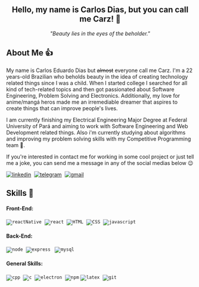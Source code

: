 <h2 align="center">Hello, my name is Carlos Dias, but you can call me Carz! 🤖</h2>

<p align="center">
  <i>"Beauty lies in the eyes of the beholder."</i>
</p>

## About Me 👍

My name is Carlos Eduardo Dias but ~~almost~~ everyone call me Carz. I'm a 22 years-old Brazilian who beholds beauty in the idea of creating technology related things since I was a child. When I started college I searched for all kind of tech-related topics and then got passionated about Software Engineering, Problem Solving and Electronics. Additionally, my love for anime/mangá heros made me an irremediable dreamer that aspires to create things that can improve people's lives.

I am currently finishing my Electrical Engineering Major Degree at Federal University of Pará and aiming to work with Software Engineering and Web Development related things. Also i'm currently studying about algorithms and improving my problem solving skills with my Competitive Programming team 🥇.

If you're interested in contact me for working in some cool project or just tell me a joke, you can send me a message in any of the social medias below 😉

<p align="left">
  <a href="https://www.linkedin.com/in/carz-dias/" target="_blank"><img src="https://img.shields.io/badge/LinkedIn-0077B5?style=for-the-badge&logo=linkedin&logoColor=white" alt="linkedin"/></a>&nbsp;
  <a href="https://t.me/MrCarZ" target="_blank"><img src="https://img.shields.io/badge/Telegram-2CA5E0?style=for-the-badge&logo=telegram&logoColor=white" alt="telegram"/></a>&nbsp;
  <a href="mailto:eduardovinagre123@gmail.com" target="_blank"><img src="https://img.shields.io/badge/Gmail-D14836?style=for-the-badge&logo=gmail&logoColor=white" alt="gmail"/></a>&nbsp;
</p>

## Skills 📖

#### Front-End:

<p align="left">
  <code><img src="https://img.shields.io/badge/React_Native-20232A?style=for-the-badge&logo=react&logoColor=61DAFB" alt="reactNative"/></code>&nbsp;
  <code><img src="https://img.shields.io/badge/React-20232A?style=for-the-badge&logo=react&logoColor=61DAFB" alt="react"/></code>&nbsp;
  <code><img src="https://img.shields.io/badge/HTML5-E34F26?style=for-the-badge&logo=html5&logoColor=white" alt="HTML" /></code>&nbsp;
  <code><img src="https://img.shields.io/badge/CSS3-1572B6?style=for-the-badge&logo=css3&logoColor=white" alt="CSS" /></code>&nbsp;
  <code><img src="https://img.shields.io/badge/JavaScript-F7DF1E?style=for-the-badge&logo=javascript&logoColor=black" alt="javascript"/></code>
</p>

#### Back-End:

<p align="left">
  <code><img src="https://img.shields.io/badge/Node.js-339933?style=for-the-badge&logo=nodedotjs&logoColor=white" alt="node"/></code>&nbsp;
  <code><img src="https://img.shields.io/badge/Express.js-000000?style=for-the-badge&logo=express&logoColor=white" alt="express" /></code>
  &nbsp;
  <code><img src="https://img.shields.io/badge/MySQL-00000F?style=for-the-badge&logo=mysql&logoColor=white" alt="mysql"/></code>
  &nbsp;
</p>

#### General Skills:

<p align="left">
  <code><img src="https://img.shields.io/badge/C%2B%2B-00599C?style=for-the-badge&logo=c%2B%2B&logoColor=white" alt="cpp"/></code>&nbsp;
  <code><img src="https://img.shields.io/badge/C-00599C?style=for-the-badge&logo=c&logoColor=white" alt="c"/></code>&nbsp;
  <code><img src="https://img.shields.io/badge/Electron-2B2E3A?style=for-the-badge&logo=electron&logoColor=9FEAF9" alt="electron" /></code>&nbsp;
  <code><img src="https://img.shields.io/badge/npm-CB3837?style=for-the-badge&logo=npm&logoColor=white" alt="npm" /></code>
  <code><img src="https://img.shields.io/badge/LaTeX-47A141?style=for-the-badge&logo=LaTeX&logoColor=white" alt="latex" /></code>&nbsp;
  <code><img src="https://img.shields.io/badge/Git-F05032?style=for-the-badge&logo=git&logoColor=white" alt="git" /></code>&nbsp;
</p>
